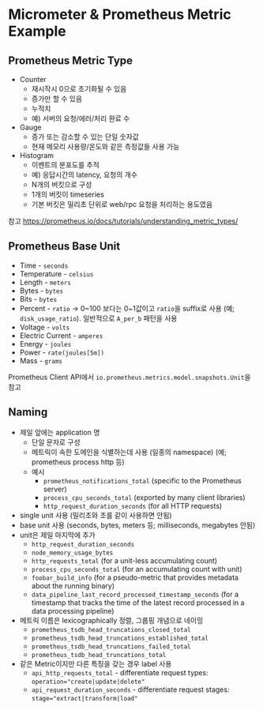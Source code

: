# Micrometer & Prometheus Metric Example

## Prometheus Metric Type

* Counter
  * 재시작시 0으로 초기화될 수 있음
  * 증가만 할 수 있음
  * 누적치
  * 예) 서버의 요청/에러/처리 완료 수
* Gauge
  * 증가 또는 감소할 수 있는 단일 숫자값
  * 현재 메모리 사용량/온도와 같은 측정값들 사용 가능
* Histogram
  * 이벤트의 분포도를 추적
  * 예) 응답시간의 latency, 요청의 개수
  * N개의 버킷으로 구성
  * 1개의 버킷이 timeseries
  * 기본 버킷은 밀리초 단위로 web/rpc 요청을 처리하는 용도였음

참고 https://prometheus.io/docs/tutorials/understanding_metric_types/

## Prometheus Base Unit

* Time - `seconds`
* Temperature - `celsius`
* Length - `meters`
* Bytes - `bytes`
* Bits - `bytes`
* Percent - `ratio` -> 0~100 보다는 0~1값이고 `ratio`을 suffix로 사용 (예; `disk_usage_ratio`). 일반적으로 `A_per_b` 패턴을 사용
* Voltage - `volts`
* Electric Current - `amperes`
* Energy - `joules`
* Power - `rate(joules[5m])`
* Mass - `grams`

Prometheus Client API에서 `io.prometheus.metrics.model.snapshots.Unit`을 참고

## Naming

* 제일 앞에는 application 명
  * 단일 문자로 구성
  * 메트릭이 속한 도메인을 식별하는데 사용 (일종의 namespace) (예; prometheus process http 등)
  * 예시
    * `prometheus_notifications_total` (specific to the Prometheus server)
    * `process_cpu_seconds_total` (exported by many client libraries)
    * `http_request_duration_seconds` (for all HTTP requests)
* single unit 사용 (밀리초와 초를 같이 사용하면 안됨)
* base unit 사용 (seconds, bytes, meters 등; milliseconds, megabytes 안됨)
* unit은 제일 마지막에 추가
  * `http_request_duration_seconds`
  * `node_memory_usage_bytes`
  * `http_requests_total` (for a unit-less accumulating count)
  * `process_cpu_seconds_total` (for an accumulating count with unit)
  * `foobar_build_info` (for a pseudo-metric that provides metadata about the running binary)
  * `data_pipeline_last_record_processed_timestamp_seconds` (for a timestamp that tracks the time of the latest record processed in a data processing pipeline)
* 메트릭 이름은 lexicographically 정렬, 그룹핑 개념으로 네이밍
  * `prometheus_tsdb_head_truncations_closed_total`
  * `prometheus_tsdb_head_truncations_established_total`
  * `prometheus_tsdb_head_truncations_failed_total`
  * `prometheus_tsdb_head_truncations_total`
* 같은 Metric이지만 다른 특징을 갖는 경우 label 사용
  * `api_http_requests_total` - differentiate request types: `operation="create|update|delete"`
  * `api_request_duration_seconds` - differentiate request stages: `stage="extract|transform|load"` 